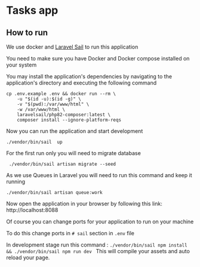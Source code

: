 # Tasks app

## How to run
We use docker and [Laravel Sail](https://laravel.com/docs/10.x/sail) to run this application

You need to make sure you have Docker and Docker compose installed on your system

You may install the application's dependencies by navigating to the application's directory and executing the following command

```
cp .env.example .env && docker run --rm \
    -u "$(id -u):$(id -g)" \
    -v "$(pwd):/var/www/html" \
    -w /var/www/html \
    laravelsail/php82-composer:latest \
    composer install --ignore-platform-reqs
```

Now you can run the application and start development

```./vendor/bin/sail  up```

For the first run only you will need to migrate database

``` ./vendor/bin/sail artisan migrate --seed```

As we use Queues in Laravel you will need to run this command and keep it running

``` ./vendor/bin/sail artisan queue:work ```

Now open the application in your browser by following this link: http://localhost:8088

Of course you can change ports for your application to run on your machine

To do this change ports in `# sail` section in `.env` file

In development stage run this command :
```./vendor/bin/sail npm install && ./vendor/bin/sail npm run dev ```
This will compile your assets and auto reload your page.
